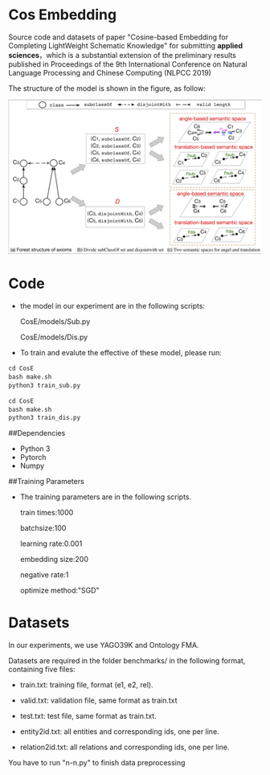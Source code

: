 # **Cos Embedding**
Source code and datasets of paper "Cosine-based Embedding for Completing LightWeight Schematic Knowledge" for submitting **applied sciences**，which is a substantial extension of the preliminary results published in Proceedings of the 9th International Conference on Natural Language Processing and Chinese Computing (NLPCC 2019)

The structure of the model is shown in the figure, as follow:

![picture](https://github.com/zhengxianda/CosE/raw/master/img/framework.png)


# **Code**
* the model in our experiment are in the following scripts:
    
    CosE/models/Sub.py
    
    CosE/models/Dis.py
    
* To train and evalute the effective of these model, please run:  

```python
cd CosE
bash make.sh
python3 train_sub.py
``` 
```python
cd CosE
bash make.sh
python3 train_dis.py
```

##Dependencies
* Python 3  
* Pytorch  
* Numpy

##Training Parameters

* The training parameters are in the following scripts.
 
  train times:1000
  
  batchsize:100  
  
  learning rate:0.001  
  
  embedding size:200
  
  negative rate:1
  
  optimize method:"SGD"


# **Datasets**

In our experiments, we use YAGO39K and Ontology FMA.

Datasets are required in the folder benchmarks/ in the following format, containing five files:

* train.txt: training file, format (e1, e2, rel).

* valid.txt: validation file, same format as train.txt

* test.txt: test file, same format as train.txt.

* entity2id.txt: all entities and corresponding ids, one per line.

* relation2id.txt: all relations and corresponding ids, one per line.

You have to run "n-n.py" to finish data preprocessing

<!-- # **Citation**

If you use this model or code, please cite it as follows: 

Huan Gao, Xianda Zheng, Weizhuo Li, Guilin Qi, and Meng Wang.Cosine-based Embedding for Completing Schematic Knowledge.NlPCC 2019.[[pdf]](https://github.com/zhengxianda/CosE/raw/master/img/paper.pdf) -->